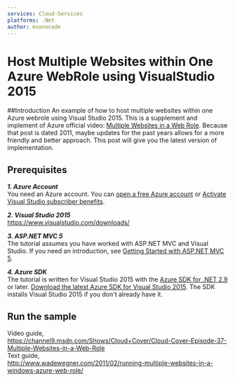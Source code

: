 ```yaml
---
services: Cloud-Services
platforms: .Net
author: msonecode
---
```


# Host Multiple Websites within One Azure WebRole using VisualStudio 2015

##Introduction
An example of how to host multiple websites within one Azure webrole using Visual Studio 2015. This is a supplement and implement of Azure official video: [Multiple Websites in a Web Role](https://channel9.msdn.com/Shows/Cloud+Cover/Cloud-Cover-Episode-37-Multiple-Websites-in-a-Web-Role).  Because that post is dated 2011, maybe updates for the past years allows for a more friendly and better approach. This post will give you the latest version of implementation.


## Prerequisites

***1. Azure Account***
<br/>
You need an Azure account. You can [open a free Azure account](https://azure.microsoft.com/pricing/free-trial/?WT.mc_id=A261C142F) or [Activate Visual Studio subscriber benefits](https://azure.microsoft.com/pricing/member-offers/msdn-benefits-details/?WT.mc_id=A261C142F).

***2. Visual Studio 2015***
<br/>
https://www.visualstudio.com/downloads/

***3. ASP.NET MVC 5***
<br/>
The tutorial assumes you have worked with ASP.NET MVC and Visual Studio. If you need an introduction, see [Getting Started with ASP.NET MVC 5](http://www.asp.net/mvc/overview/getting-started/introduction/getting-started).

***4. Azure SDK***
<br/>
The tutorial is written for Visual Studio 2015 with the [Azure SDK for .NET 2.9](https://azure.microsoft.com/en-us/documentation/articles/dotnet-sdk/) or later.
[Download the latest Azure SDK for Visual Studio 2015](http://go.microsoft.com/fwlink/?linkid=518003). The SDK installs Visual Studio 2015 if you don't already have it.

## Run the sample
Video guide,<br/>
https://channel9.msdn.com/Shows/Cloud+Cover/Cloud-Cover-Episode-37-Multiple-Websites-in-a-Web-Role
<br/>
Text guide,<br/>
http://www.wadewegner.com/2011/02/running-multiple-websites-in-a-windows-azure-web-role/
